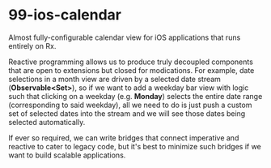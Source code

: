 # 99-ios-calendar

Almost fully-configurable calendar view for iOS applications that runs entirely on Rx. 

Reactive programming allows us to produce truly decoupled components that are open to extensions but closed for modications. For example, date selections in a month view are driven by a selected date stream (**Observable<Set<Date>>**), so if we want to add a weekday bar view with logic such that clicking on a weekday (e.g. **Monday**) selects the entire date range (corresponding to said weekday), all we need to do is just push a custom set of selected dates into the stream and we will see those dates being selected automatically.

If ever so required, we can write bridges that connect imperative and reactive to cater to legacy code, but it's best to minimize such bridges if we want to build scalable applications.
